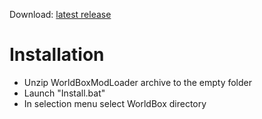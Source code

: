 Download: [latest release](https://github.com/DipCrai/WorldBoxModLoader/releases)

# Installation
- Unzip WorldBoxModLoader archive to the empty folder
- Launch "Install.bat"
- In selection menu select WorldBox directory
